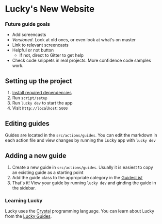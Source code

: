 # Lucky's New Website

### Future guide goals

* Add screencasts
* *Versioned*. Look at old ones, or even look at what's on master
* Link to relevant screencasts
* Helpful or not button
  * If not, direct to Gitter to get help
* Check code snippets in real projects. More confidence code samples work.

## Setting up the project

1. [Install required dependencies](https://luckyframework.org/guides/getting-started/installing#install-required-dependencies)
1. Run `script/setup`
1. Run `lucky dev` to start the app
1. Visit `http://localhost:5000`

## Editing guides

Guides are located in the `src/actions/guides`. You can edit the markdown in each action file and view changes by running the Lucky app with `lucky dev`

## Adding a new guide

1. Create a new guide in `src/actions/guides`. Usually it is easiest to copy an existing guide as a starting point
1. Add the guide class to the appropriate category in the  [GuidesList](https://github.com/luckyframework/website/blob/master/src/models/guides_list.cr)
1. That's it! View your guide by running `lucky dev` and ginding the guide in the sidebar.

### Learning Lucky

Lucky uses the [Crystal](https://crystal-lang.org) programming language. You can learn about Lucky from the [Lucky Guides](http://luckyframework.org/guides).
